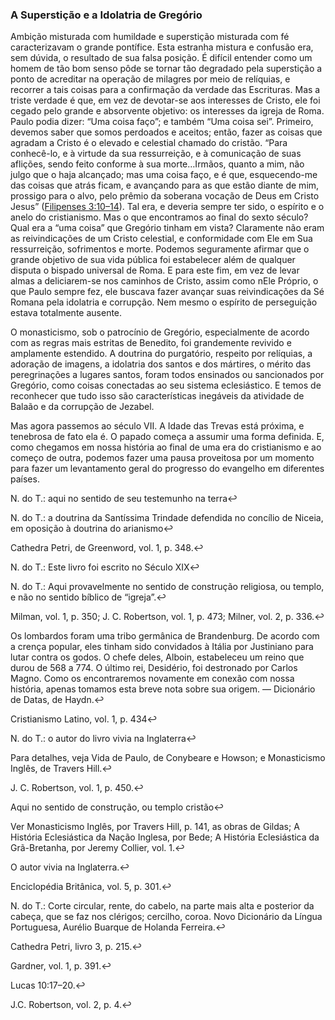 ### A Superstição e a Idolatria de Gregório 

Ambição misturada com humildade e superstição misturada com fé caracterizavam o grande pontífice. Esta estranha mistura e confusão era, sem dúvida, o resultado de sua falsa posição. É difícil entender como um homem de tão bom senso pôde se tornar tão degradado pela superstição a ponto de acreditar na operação de milagres por meio de relíquias, e recorrer a tais coisas para a confirmação da verdade das Escrituras. Mas a triste verdade é que, em vez de devotar-se aos interesses de Cristo, ele foi cegado pelo grande e absorvente objetivo: os interesses da igreja de Roma. Paulo podia dizer: “Uma coisa faço”; e também “Uma coisa sei”. Primeiro, devemos saber que somos perdoados e aceitos; então, fazer as coisas que agradam a Cristo é o elevado e celestial chamado do cristão. “Para conhecê-lo, e à virtude da sua ressurreição, e à comunicação de suas aflições, sendo feito conforme à sua morte…Irmãos, quanto a mim, não julgo que o haja alcançado; mas uma coisa faço, e é que, esquecendo-me das coisas que atrás ficam, e avançando para as que estão diante de mim, prossigo para o alvo, pelo prêmio da soberana vocação de Deus em Cristo Jesus” ([Filipenses 3:10–14](http://bibliaonline.com.br/acf/fp/3/10-14)). Tal era, e deveria sempre ter sido, o espírito e o anelo do cristianismo. Mas o que encontramos ao final do sexto século? Qual era a “uma coisa” que Gregório tinham em vista? Claramente não eram as reivindicações de um Cristo celestial, e conformidade com Ele em Sua ressurreição, sofrimentos e morte. Podemos seguramente afirmar que o grande objetivo de sua vida pública foi estabelecer além de qualquer disputa o bispado universal de Roma. E para este fim, em vez de levar almas a deliciarem-se nos caminhos de Cristo, assim como nEle Próprio, o que Paulo sempre fez, ele buscava fazer avançar suas reivindicações da Sé Romana pela idolatria e corrupção. Nem mesmo o espírito de perseguição estava totalmente ausente.

O monasticismo, sob o patrocínio de Gregório, especialmente de acordo com as regras mais estritas de Benedito, foi grandemente revivido e amplamente estendido. A doutrina do purgatório, respeito por relíquias, a adoração de imagens, a idolatria dos santos e dos mártires, o mérito das peregrinações a lugares santos, foram todos ensinados ou sancionados por Gregório, como coisas conectadas ao seu sistema eclesiástico. E temos de reconhecer que tudo isso são características inegáveis da atividade de Balaão e da corrupção de Jezabel.

Mas agora passemos ao século VII. A Idade das Trevas está próxima, e tenebrosa de fato ela é. O papado começa a assumir uma forma definida. E, como chegamos em nossa história ao final de uma era do cristianismo e ao começo de outra, podemos fazer uma pausa proveitosa por um momento para fazer um levantamento geral do progresso do evangelho em diferentes países.

N. do T.: aqui no sentido de seu testemunho na terra↩

N. do T.: a doutrina da Santíssima Trindade defendida no concílio de Niceia, em oposição à doutrina do arianismo↩

Cathedra Petri, de Greenword, vol. 1, p. 348.↩

N. do T.: Este livro foi escrito no Século XIX↩

N. do T.: Aqui provavelmente no sentido de construção religiosa, ou templo, e não no sentido bíblico de “igreja”.↩

Milman, vol. 1, p. 350; J. C. Robertson, vol. 1, p. 473; Milner, vol. 2, p. 336.↩

Os lombardos foram uma tribo germânica de Brandenburg. De acordo com a crença popular, eles tinham sido convidados à Itália por Justiniano para lutar contra os godos. O chefe deles, Alboin, estabeleceu um reino que durou de 568 a 774\. O último rei, Desidério, foi destronado por Carlos Magno. Como os encontraremos novamente em conexão com nossa história, apenas tomamos esta breve nota sobre sua origem. — Dicionário de Datas, de Haydn.↩

Cristianismo Latino, vol. 1, p. 434↩

N. do T.: o autor do livro vivia na Inglaterra↩

Para detalhes, veja Vida de Paulo, de Conybeare e Howson; e Monasticismo Inglês, de Travers Hill.↩

J. C. Robertson, vol. 1, p. 450.↩

Aqui no sentido de construção, ou templo cristão↩

Ver Monasticismo Inglês, por Travers Hill, p. 141, as obras de Gildas; A História Eclesiástica da Nação Inglesa, por Bede; A História Eclesiástica da Grã-Bretanha, por Jeremy Collier, vol. 1.↩

O autor vivia na Inglaterra.↩

Enciclopédia Britânica, vol. 5, p. 301.↩

N. do T.: Corte circular, rente, do cabelo, na parte mais alta e posterior da cabeça, que se faz nos clérigos; cercilho, coroa. Novo Dicionário da Língua Portuguesa, Aurélio Buarque de Holanda Ferreira.↩

Cathedra Petri, livro 3, p. 215.↩

Gardner, vol. 1, p. 391.↩

Lucas 10:17–20.↩

J.C. Robertson, vol. 2, p. 4.↩